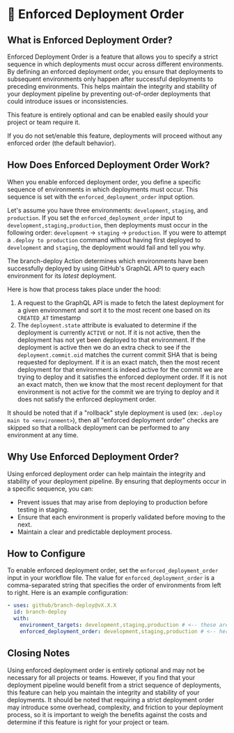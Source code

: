 # 🚦 Enforced Deployment Order

## What is Enforced Deployment Order?

Enforced Deployment Order is a feature that allows you to specify a strict sequence in which deployments must occur across different environments. By defining an enforced deployment order, you ensure that deployments to subsequent environments only happen after successful deployments to preceding environments. This helps maintain the integrity and stability of your deployment pipeline by preventing out-of-order deployments that could introduce issues or inconsistencies.

This feature is entirely optional and can be enabled easily should your project or team require it.

If you do not set/enable this feature, deployments will proceed without any enforced order (the default behavior).

## How Does Enforced Deployment Order Work?

When you enable enforced deployment order, you define a specific sequence of environments in which deployments must occur. This sequence is set with the `enforced_deployment_order` input option.

Let's assume you have three environments: `development`, `staging`, and `production`. If you set the `enforced_deployment_order` input to `development,staging,production`, then deployments must occur in the following order: `development` -> `staging` -> `production`. If you were to attempt a `.deploy to production` command without having first deployed to `development` and `staging`, the deployment would fail and tell you why.

The branch-deploy Action determines which environments have been successfully deployed by using GitHub's GraphQL API to query each environment for its _latest_ deployment.

Here is how that process takes place under the hood:

1. A request to the GraphQL API is made to fetch the latest deployment for a given environment and sort it to the most recent one based on its `CREATED_AT` timestamp
2. The `deployment.state` attribute is evaluated to determine if the deployment is currently `ACTIVE` or not. If it is not active, then the deployment has not yet been deployed to that environment. If the deployment is active then we do an extra check to see if the `deployment.commit.oid` matches the current commit SHA that is being requested for deployment. If it is an exact match, then the most recent deployment for that environment is indeed active for the commit we are trying to deploy and it satisfies the enforced deployment order. If it is not an exact match, then we know that the most recent deployment for that environment is not active for the commit we are trying to deploy and it does not satisfy the enforced deployment order.

It should be noted that if a "rollback" style deployment is used (ex: `.deploy main to <environment>`), then all "enforced deployment order" checks are skipped so that a rollback deployment can be performed to any environment at any time.

## Why Use Enforced Deployment Order?

Using enforced deployment order can help maintain the integrity and stability of your deployment pipeline. By ensuring that deployments occur in a specific sequence, you can:

- Prevent issues that may arise from deploying to production before testing in staging.
- Ensure that each environment is properly validated before moving to the next.
- Maintain a clear and predictable deployment process.

## How to Configure

To enable enforced deployment order, set the `enforced_deployment_order` input in your workflow file. The value for `enforced_deployment_order` is a comma-separated string that specifies the order of environments from left to right. Here is an example configuration:

```yaml
- uses: github/branch-deploy@vX.X.X
  id: branch-deploy
  with:
    environment_targets: development,staging,production # <-- these are the defined environments that are available for deployment
    enforced_deployment_order: development,staging,production # <-- here is where the enforced deployment order is set - it is read from left to right
```

## Closing Notes

Using enforced deployment order is entirely optional and may not be necessary for all projects or teams. However, if you find that your deployment pipeline would benefit from a strict sequence of deployments, this feature can help you maintain the integrity and stability of your deployments. It should be noted that requiring a strict deployment order may introduce some overhead, complexity, and friction to your deployment process, so it is important to weigh the benefits against the costs and determine if this feature is right for your project or team.
